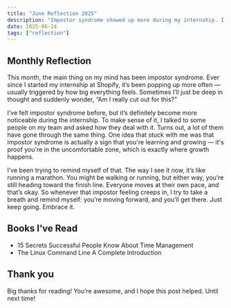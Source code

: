 ```yaml
---
title: "June Reflection 2025"
description: "Impostor syndrome showed up more during my internship. I'm learning to face it one step at a time — figuring things out as I go."
date: 2025-06-24
tags: ["reflection"]
---
```


## Monthly Reflection

This month, the main thing on my mind has been impostor syndrome. Ever since I started my internship at Shopify, it’s been popping up more often — usually triggered by how big everything feels. Sometimes I’ll just be deep in thought and suddenly wonder, “Am I really cut out for this?”

I’ve felt impostor syndrome before, but it’s definitely become more noticeable during the internship. To make sense of it, I talked to some people on my team and asked how they deal with it. Turns out, a lot of them have gone through the same thing. One idea that stuck with me was that impostor syndrome is actually a sign that you're learning and growing — it's proof you're in the uncomfortable zone, which is exactly where growth happens.

I’ve been trying to remind myself of that. The way I see it now, it’s like running a marathon. You might be walking or running, but either way, you’re still heading toward the finish line. Everyone moves at their own pace, and that’s okay. So whenever that impostor feeling creeps in, I try to take a breath and remind myself: you’re moving forward, and you’ll get there. Just keep going. Embrace it.

## Books I’ve Read

- 15 Secrets Successful People Know About Time Management
- The Linux Command Line A Complete Introduction

## Thank you

Big thanks for reading! You’re awesome, and I hope this post helped. Until next time!
